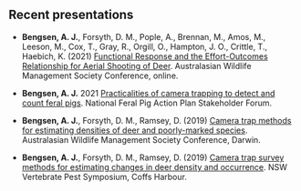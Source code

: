 ## Recent presentations

-   **Bengsen, A. J.**, Forsyth, D. M., Pople, A., Brennan, M., Amos,
    M., Leeson, M., Cox, T., Gray, R., Orgill, O., Hampton, J. O.,
    Crittle, T., Haebich, K. (2021) [Functional Response and the
    Effort-Outcomes Relationship for Aerial Shooting of
    Deer](Media/BENGSEN_AWMS_2021_Aerial_shoot_deer.pdf). Australasian
    Wildlife Management Society Conference, online.

-   **Bengsen, A. J.** 2021 [Practicalities of camera trapping to detect
    and count feral
    pigs](Media/BENGSEN_NFPAP_practicalities-of-camera-traps-for-pigs_2021-12.pdf).
    National Feral Pig Action Plan Stakeholder Forum.

-   **Bengsen, A. J.**, Forsyth, D. M., Ramsey, D. (2019) [Camera trap
    methods for estimating densities of deer and poorly-marked
    species](Media/BENGSEN_AWMS_2019_Deer_SMR.pdf). Australasian
    Wildlife Management Society Conference, Darwin.

-   **Bengsen, A. J.**, Forsyth, D. M., Ramsey, D. (2019) [Camera trap
    survey methods for estimating changes in deer density and
    occurrence](https://vpmsymposium.com.au/base/wp-content/uploads/presentations2018/Andrew%20Bengsen.pdf).
    NSW Vertebrate Pest Symposium, Coffs Harbour.
